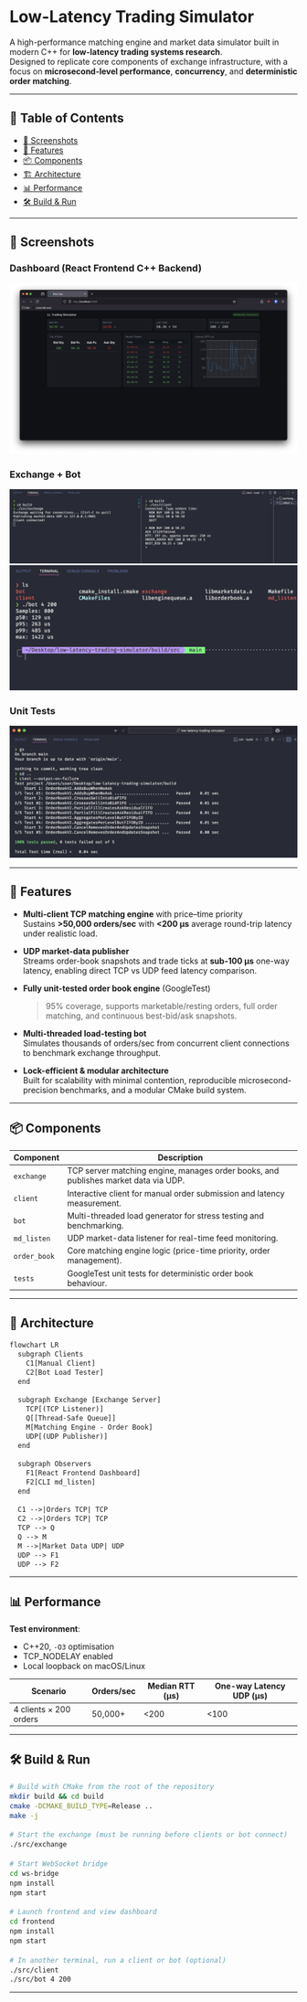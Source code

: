 # Low-Latency Trading Simulator

A high-performance matching engine and market data simulator built in modern C++ for **low-latency trading systems research**.  
Designed to replicate core components of exchange infrastructure, with a focus on **microsecond-level performance**, **concurrency**, and **deterministic order matching**.

---

## 📑 Table of Contents
- [📸 Screenshots](#-screenshots)
- [🚀 Features](#-features)
- [📦 Components](#-components)
- [🏗 Architecture](#-architecture)
- [📊 Performance](#-performance)
- [🛠 Build & Run](#-build--run)

---

## 📸 Screenshots

### Dashboard (React Frontend C++ Backend)
![Dashboard Screenshot](assets/Dashboard_Working.png)

### Exchange + Bot
![Exchange Server](assets/Client_And_Server.png)
![Bot Load Test](assets/Bot_Load_test.png)

### Unit Tests
![GoogleTest](assets/tests.png)

---

## 🚀 Features

- **Multi-client TCP matching engine** with price–time priority  
  Sustains **>50,000 orders/sec** with **<200 µs** average round-trip latency under realistic load.

- **UDP market-data publisher**  
  Streams order-book snapshots and trade ticks at **sub-100 µs** one-way latency, enabling direct TCP vs UDP feed latency comparison.

- **Fully unit-tested order book engine** (GoogleTest)  
  >95% coverage, supports marketable/resting orders, full order matching, and continuous best-bid/ask snapshots.

- **Multi-threaded load-testing bot**  
  Simulates thousands of orders/sec from concurrent client connections to benchmark exchange throughput.

- **Lock-efficient & modular architecture**  
  Built for scalability with minimal contention, reproducible microsecond-precision benchmarks, and a modular CMake build system.

---

## 📦 Components

| Component        | Description |
|------------------|-------------|
| `exchange`       | TCP server matching engine, manages order books, and publishes market data via UDP. |
| `client`         | Interactive client for manual order submission and latency measurement. |
| `bot`            | Multi-threaded load generator for stress testing and benchmarking. |
| `md_listen`      | UDP market-data listener for real-time feed monitoring. |
| `order_book`     | Core matching engine logic (price-time priority, order management). |
| `tests`          | GoogleTest unit tests for deterministic order book behaviour. |

---

## 📐 Architecture

```mermaid
flowchart LR
  subgraph Clients
    C1[Manual Client]
    C2[Bot Load Tester]
  end

  subgraph Exchange [Exchange Server]
    TCP[(TCP Listener)]
    Q[[Thread-Safe Queue]]
    M[Matching Engine - Order Book]
    UDP[(UDP Publisher)]
  end

  subgraph Observers
    F1[React Frontend Dashboard]
    F2[CLI md_listen]
  end

  C1 -->|Orders TCP| TCP
  C2 -->|Orders TCP| TCP
  TCP --> Q
  Q --> M
  M -->|Market Data UDP| UDP
  UDP --> F1
  UDP --> F2
```

---

## 📊 Performance

**Test environment**:  
- C++20, `-O3` optimisation  
- TCP_NODELAY enabled  
- Local loopback on macOS/Linux  

| Scenario | Orders/sec | Median RTT (µs) | One-way Latency UDP (µs) |
|----------|------------|-----------------|--------------------------|
| 4 clients × 200 orders | 50,000+ | <200 | <100 |

---

## 🛠 Build & Run

```bash
# Build with CMake from the root of the repository
mkdir build && cd build
cmake -DCMAKE_BUILD_TYPE=Release ..
make -j

# Start the exchange (must be running before clients or bot connect)
./src/exchange

# Start WebSocket bridge
cd ws-bridge
npm install
npm start

# Launch frontend and view dashboard
cd frontend
npm install
npm start

# In another terminal, run a client or bot (optional)
./src/client
./src/bot 4 200
```

---
